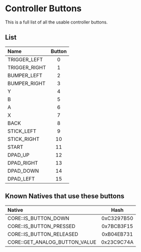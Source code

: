 # Controller Buttons

This is a full list of all the usable controller buttons.

## List
| Name | Button |
| :---------------------------- | :------: |
| TRIGGER_LEFT | 0 |
| TRIGGER_RIGHT | 1 |
| BUMPER_LEFT | 2 |
| BUMPER_RIGHT | 3 |
| Y | 4 |
| B | 5 |
| A | 6 |
| X | 7 |
| BACK | 8 |
| STICK_LEFT | 9 |
| STICK_RIGHT | 10 |
| START | 11 |
| DPAD_UP | 12 |
| DPAD_RIGHT | 13 |
| DPAD_DOWN | 14 |
| DPAD_LEFT | 15 |

## Known Natives that use these buttons

| Native | Hash |
| :------------ | :------------: |
| CORE::IS_BUTTON_DOWN | 0xC3297B50 |
| CORE::IS_BUTTON_PRESSED | 0x7BCB3F15 |
| CORE::IS_BUTTON_RELEASED | 0xB04EB731 |
| CORE::GET_ANALOG_BUTTON_VALUE | 0x23C9C74A |
